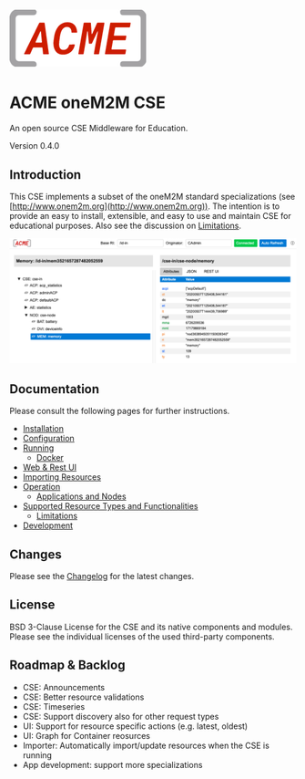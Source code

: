 # ![](webui/img/acme_sm.png) 

# ACME oneM2M CSE
An open source CSE Middleware for Education.

Version 0.4.0


## Introduction

This CSE implements a subset of the oneM2M standard specializations (see [http://www.onem2m.org](http://www.onem2m.org)). The intention is to provide an easy to install, extensible, and easy to use and maintain CSE for educational purposes. Also see the discussion on [Limitations](docs/Supported.md#limitations).

![](docs/images/webui.png)

## Documentation
Please consult the following pages for further instructions.

- [Installation](docs/Installation.md)
- [Configuration](docs/Configuration.md)
- [Running](docs/Running.md)
	- [Docker](docs/Docker.md)
- [Web & Rest UI](docs/WebUI.md)
- [Importing Resources](docs/Importing.md)
- [Operation](docs/Operation.md)
	- [Applications and Nodes](docs/ApplicationsNodes.md)
- [Supported Resource Types and Functionalities](docs/Supported.md)
	- [Limitations](docs/Supported.md#limitations)
- [Development](docs/Development.md)

## Changes

Please see the [Changelog](CHANGELOG.md) for the latest changes.

## License
BSD 3-Clause License for the CSE and its native components and modules. Please see the individual licenses of the used third-party components.


## Roadmap & Backlog
- CSE: Announcements
- CSE: Better resource validations
- CSE: Timeseries
- CSE: Support discovery also for other request types
- UI: Support for resource specific actions (e.g. latest, oldest)
- UI: Graph for Container reosurces
- Importer: Automatically import/update resources when the CSE is running
- App development: support more specializations
